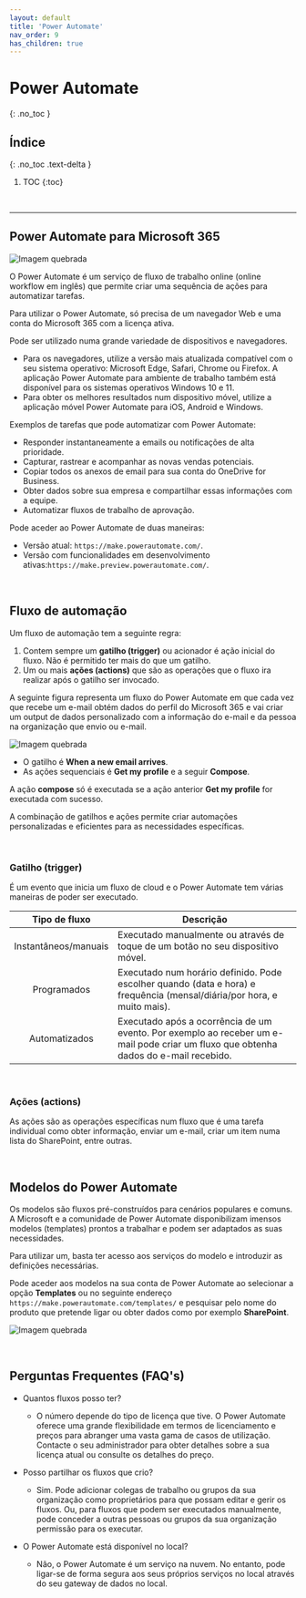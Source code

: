 ```yaml
---
layout: default
title: 'Power Automate'
nav_order: 9
has_children: true
---
```


# Power Automate
{: .no_toc }


## Índice
{: .no_toc .text-delta }

1. TOC
{:toc}

<br/>

---

## Power Automate para Microsoft 365

![Imagem quebrada](https://www.rramoscabral.com/training/assets/logos/MSPowerAutomate.png) 

O Power Automate é um serviço de fluxo de trabalho online (online workflow em inglês) que permite criar uma sequência de ações para automatizar tarefas.

Para utilizar o Power Automate, só precisa de um navegador Web e uma conta do Microsoft 365 com a licença ativa.

Pode ser utilizado numa grande variedade de dispositivos e navegadores. 
- Para os navegadores, utilize a versão mais atualizada compatível com o seu sistema operativo: Microsoft Edge, Safari, Chrome ou Firefox. A aplicação Power Automate para ambiente de trabalho também está disponível para os sistemas operativos Windows 10 e 11.
- Para obter os melhores resultados num dispositivo móvel, utilize a aplicação móvel Power Automate para iOS, Android e Windows. 


Exemplos de tarefas que pode automatizar com Power Automate:
- Responder instantaneamente a emails ou notificações de alta prioridade.
- Capturar, rastrear e acompanhar as novas vendas potenciais.
- Copiar todos os anexos de email para sua conta do OneDrive for Business.
- Obter dados sobre sua empresa e compartilhar essas informações com a equipe.
- Automatizar fluxos de trabalho de aprovação.


Pode aceder ao Power Automate de duas maneiras:
- Versão atual: `https://make.powerautomate.com/`.
- Versão com funcionalidades em desenvolvimento ativas:`https://make.preview.powerautomate.com/`.

<br/>

## Fluxo de automação

Um fluxo de automação tem a seguinte regra:
1.	Contem sempre um **gatilho (trigger)** ou acionador é ação inicial do fluxo. Não é permitido ter mais do que um gatilho. 
1.	Um ou mais **ações (actions)** que são as operações que o fluxo ira realizar após o gatilho ser invocado.


A seguinte figura representa um fluxo do Power Automate em que cada vez que recebe um e-mail obtém dados do perfil do Microsoft 365 e vai criar um output de dados personalizado com a informação do e-mail e da pessoa na organização que envio ou e-mail.

![Imagem quebrada](https://www.rramoscabral.com/training/assets/MSPowerAutomate/MSPowerAutomateFlow.png)

- O gatilho é **When a new email arrives**.
- As ações sequenciais é **Get my profile** e a seguir **Compose**.

A ação **compose** só é executada se a ação anterior **Get my profile** for executada com sucesso.


A combinação de gatilhos e ações permite criar automações personalizadas e eficientes para as necessidades específicas.

<br/>


### Gatilho (trigger)

É um evento que inicia um fluxo de cloud e o Power Automate tem várias maneiras de poder ser executado.

| Tipo de fluxo | Descrição |
| :---: | --- | 
| Instantâneos/manuais  | Executado manualmente ou através de toque de um botão no seu dispositivo móvel. |
| Programados           | Executado num horário definido. Pode escolher quando (data e hora) e frequência (mensal/diária/por hora, e muito mais). |
| Automatizados         | Executado após a ocorrência de um evento. Por exemplo ao receber um e-mail pode criar um fluxo que obtenha dados do e-mail recebido. |

<br/>

### Ações (actions)

As ações são as operações específicas num fluxo que é uma tarefa individual como obter informação, enviar um e-mail, criar um item numa lista do SharePoint, entre outras.

<br/>

## Modelos do Power Automate

Os modelos são fluxos pré-construídos para cenários populares e comuns. A Microsoft e a comunidade de Power Automate disponibilizam imensos modelos (templates) prontos a trabalhar e podem ser adaptados as suas necessidades.

Para utilizar um, basta ter acesso aos serviços do modelo e introduzir as definições necessárias.

Pode aceder aos modelos na sua conta de Power Automate ao selecionar a opção **Templates** ou no seguinte endereço `https://make.powerautomate.com/templates/` e pesquisar pelo nome do produto que pretende ligar ou obter dados como por exemplo **SharePoint**.


![Imagem quebrada](https://www.rramoscabral.com/training/assets/MSPowerAutomate/MSPowerAutomateTemplates.png) 



<br/>

## Perguntas Frequentes (FAQ's)

- Quantos fluxos posso ter?
    * O número depende do tipo de licença que tive. O Power Automate oferece uma grande flexibilidade em termos de licenciamento e preços para abranger uma vasta gama de casos de utilização. Contacte o seu administrador para obter detalhes sobre a sua licença atual ou consulte os detalhes do preço.

- Posso partilhar os fluxos que crio?
    * Sim. Pode adicionar colegas de trabalho ou grupos da sua organização como proprietários para que possam editar e gerir os fluxos. Ou, para fluxos que podem ser executados manualmente, pode conceder a outras pessoas ou grupos da sua organização permissão para os executar.

- O Power Automate está disponível no local?
    * Não, o Power Automate é um serviço na nuvem. No entanto, pode ligar-se de forma segura aos seus próprios serviços no local através do seu gateway de dados no local.
